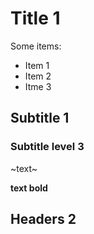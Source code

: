 # Title 1
Some items: 
 - Item 1
 - Item 2
 - Itme 3
 
 ## Subtitle 1
 
 ### Subtitle level 3
 ~text~
 
 __text bold__
 
 ## Headers 2
 
 
 
